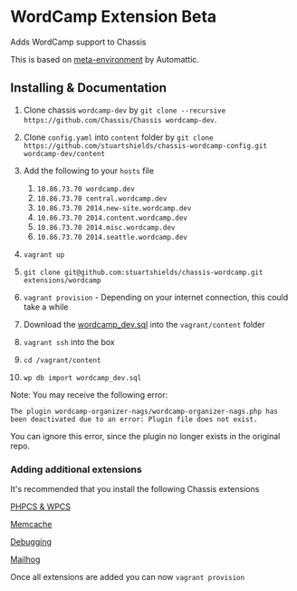 # WordCamp Extension Beta
Adds WordCamp support to Chassis

This is based on [meta-environment](https://github.com/WordPress/meta-environment) by Automattic.

## Installing & Documentation

1. Clone chassis `wordcamp-dev` by `git clone --recursive https://github.com/Chassis/Chassis wordcamp-dev`.
2. Clone `config.yaml` into `content` folder by `git clone https://github.com/stuartshields/chassis-wordcamp-config.git wordcamp-dev/content`
3. Add the following to your `hosts` file
	1. `10.86.73.70 wordcamp.dev`
	2. `10.86.73.70 central.wordcamp.dev`
	3. `10.86.73.70 2014.new-site.wordcamp.dev`
	4. `10.86.73.70 2014.content.wordcamp.dev`
	5. `10.86.73.70 2014.misc.wordcamp.dev`
	6. `10.86.73.70 2014.seattle.wordcamp.dev`
	
4. `vagrant up`
5. `git clone git@github.com:stuartshields/chassis-wordcamp.git extensions/wordcamp`
6. `vagrant provision` - Depending on your internet connection, this could take a while
7. Download the [wordcamp_dev.sql](https://raw.githubusercontent.com/WordPress/meta-environment/master/wordcamp.dev/provision/wordcamp_dev.sql) into the `vagrant/content` folder
8. `vagrant ssh` into the box
9. `cd /vagrant/content`
10. `wp db import wordcamp_dev.sql`

Note: You may receive the following error:

`The plugin wordcamp-organizer-nags/wordcamp-organizer-nags.php has been deactivated due to an error: Plugin file does not exist.`

You can ignore this error, since the plugin no longer exists in the original repo.

### Adding additional extensions
It's recommended that you install the following Chassis extensions

[PHPCS & WPCS](https://github.com/Chassis/phpcs)

[Memcache](https://github.com/Chassis/memcache)

[Debugging](https://github.com/Chassis/Debugging)

[Mailhog](https://github.com/Chassis/MailHog)

Once all extensions are added you can now `vagrant provision`
